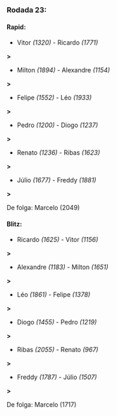 ### Rodada 23:

#### Rapid:

* Vitor *(1320)*     -     Ricardo *(1771)*

 **>** 
* Milton *(1894)*     -     Alexandre *(1154)*

 **>** 
* Felipe *(1552)*     -     Léo *(1933)*

 **>** 
* Pedro *(1200)*     -     Diogo *(1237)*

 **>** 
* Renato *(1236)*     -     Ribas *(1623)*

 **>** 
* Júlio *(1677)*     -     Freddy *(1881)*

 **>** 

De folga: Marcelo (2049)

#### Blitz:

* Ricardo *(1625)*     -     Vitor *(1156)*

 **>** 
* Alexandre *(1183)*     -     Milton *(1651)*

 **>** 
* Léo *(1861)*     -     Felipe *(1378)*

 **>** 
* Diogo *(1455)*     -     Pedro *(1219)*

 **>** 
* Ribas *(2055)*     -     Renato *(967)*

 **>** 
* Freddy *(1787)*     -     Júlio *(1507)*

 **>** 

De folga: Marcelo (1717)

